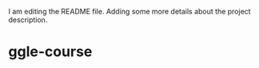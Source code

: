 I am editing the README file. Adding some more details about the project description.

# ggle-course
